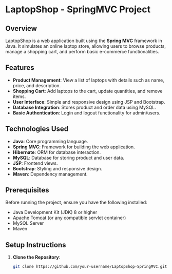 # LaptopShop - SpringMVC Project

## Overview
LaptopShop is a web application built using the **Spring MVC** framework in Java. It simulates an online laptop store, allowing users to browse products, manage a shopping cart, and perform basic e-commerce functionalities.

## Features
- **Product Management**: View a list of laptops with details such as name, price, and description.
- **Shopping Cart**: Add laptops to the cart, update quantities, and remove items.
- **User Interface**: Simple and responsive design using JSP and Bootstrap.
- **Database Integration**: Stores product and order data using MySQL.
- **Basic Authentication**: Login and logout functionality for admin/users.

## Technologies Used
- **Java**: Core programming language.
- **Spring MVC**: Framework for building the web application.
- **Hibernate**: ORM for database interaction.
- **MySQL**: Database for storing product and user data.
- **JSP**: Frontend views.
- **Bootstrap**: Styling and responsive design.
- **Maven**: Dependency management.

## Prerequisites
Before running the project, ensure you have the following installed:
- Java Development Kit (JDK) 8 or higher
- Apache Tomcat (or any compatible servlet container)
- MySQL Server
- Maven

## Setup Instructions
1. **Clone the Repository**:
   ```bash
   git clone https://github.com/your-username/LaptopShop-SpringMVC.git
